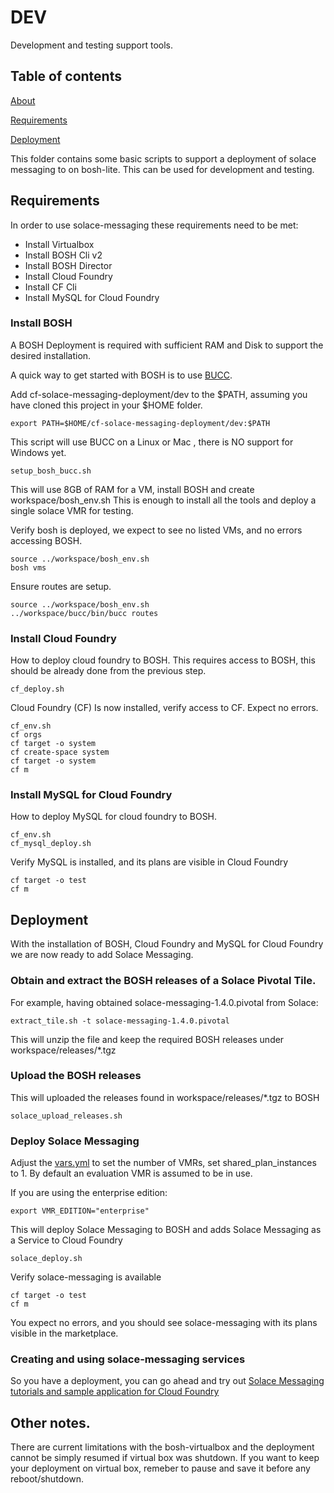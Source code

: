 # DEV

Development and testing support tools.

## Table of contents

[About](#About)

[Requirements](#Requirements)

[Deployment](#Deployment)

This folder contains some basic scripts to support a deployment of solace messaging to on bosh-lite.
This can be used for development and testing.

<a name="Requirements"></a>
## Requirements

In order to use solace-messaging these requirements need to be met:

* Install Virtualbox
* Install BOSH Cli v2
* Install BOSH Director 
* Install Cloud Foundry 
* Install CF Cli
* Install MySQL for Cloud Foundry

<a name="install_bosh"></a>
### Install BOSH

A BOSH Deployment is required with sufficient RAM and Disk to support the desired installation.

A quick way to get started with BOSH is to use [BUCC](https://github.com/starkandwayne/bucc).

Add cf-solace-messaging-deployment/dev to the $PATH, assuming you have cloned this project in your $HOME folder.

~~~~
export PATH=$HOME/cf-solace-messaging-deployment/dev:$PATH
~~~~


This script will use BUCC on a Linux or Mac , there is NO support for Windows yet. 
~~~~
setup_bosh_bucc.sh
~~~~

This will use 8GB of RAM for a VM, install BOSH and create workspace/bosh_env.sh
This is enough to install all the tools and deploy a single solace VMR for testing.

Verify bosh is deployed, we expect to see no listed VMs, and no errors accessing BOSH.
~~~~
source ../workspace/bosh_env.sh
bosh vms
~~~~

Ensure routes are setup.
~~~~
source ../workspace/bosh_env.sh
../workspace/bucc/bin/bucc routes
~~~~

<a name="install_cf"></a>
### Install Cloud Foundry

How to deploy cloud foundry to BOSH. 
This requires access to BOSH, this should be already done from the previous step.

~~~~
cf_deploy.sh
~~~~

Cloud Foundry (CF) Is now installed, verify access to CF. Expect no errors.

~~~~
cf_env.sh
cf orgs
cf target -o system
cf create-space system
cf target -o system
cf m
~~~~

<a name="install_cf_mysql"></a>
### Install MySQL for Cloud Foundry

How to deploy MySQL for cloud foundry to BOSH. 

~~~~
cf_env.sh
cf_mysql_deploy.sh
~~~~

Verify MySQL is installed, and its plans are visible in Cloud Foundry

~~~~
cf target -o test
cf m
~~~~

<a name="Deployment"></a>
## Deployment

With the installation of BOSH, Cloud Foundry and MySQL for Cloud Foundry we are now ready to add Solace Messaging.

<a name="deploy_extract"></a>
### Obtain and extract the BOSH releases of a Solace Pivotal Tile.

For example, having obtained solace-messaging-1.4.0.pivotal from Solace:

~~~
extract_tile.sh -t solace-messaging-1.4.0.pivotal
~~~

This will unzip the file and keep the required BOSH releases under workspace/releases/*.tgz

<a name="deploy_upload"></a>
### Upload the BOSH releases 

This will uploaded the releases found in workspace/releases/*.tgz to BOSH
~~~~
solace_upload_releases.sh
~~~~

<a name="deploy_solace_messaging"></a>
### Deploy Solace Messaging 

Adjust the [vars.yml](../vars.yml)  to set the number of VMRs, set shared_plan_instances to 1.
By default an evaluation VMR is assumed to be in use. 

If you are using the enterprise edition:
~~~~
export VMR_EDITION="enterprise"
~~~~

This will deploy Solace Messaging to BOSH and adds Solace Messaging as a Service to Cloud Foundry

~~~~
solace_deploy.sh
~~~~

Verify solace-messaging is available

~~~~
cf target -o test
cf m
~~~~

You expect no errors, and you should see solace-messaging with its plans visible in the marketplace.


### Creating and using solace-messaging services

So you have a deployment, you can go ahead and try out [Solace Messaging tutorials and sample application for Cloud Foundry](http://dev.solace.com/get-started/pcf-tutorials/)

## Other notes.

There are current limitations with the bosh-virtualbox and the deployment cannot be simply resumed if virtual box was shutdown.
If you want to keep your deployment on virtual box, remeber to pause and save it before any reboot/shutdown.


